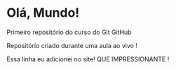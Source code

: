 # Olá, Mundo!
 Primeiro repositório do curso do Git GitHub

Repositório criado durante uma aula ao vivo !

Essa linha eu adicionei no site! QUE IMPRESSIONANTE !
